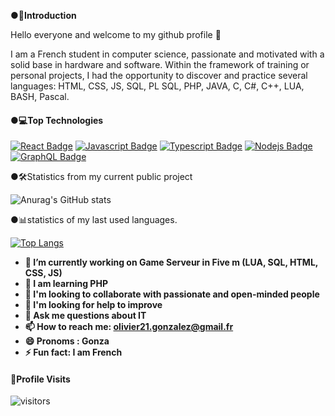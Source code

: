 **●📒Introduction** 

Hello everyone and welcome to my github profile 👋

I am a French student in computer science, passionate and motivated with a solid base in hardware and software.
Within the framework of training or personal projects, I had the opportunity to discover and practice several languages:
HTML, CSS, JS, SQL, PL SQL, PHP, JAVA, C, C#, C++, LUA, BASH, Pascal.

#### ●💻Top Technologies

<!-- TODO: Make technologies links takes you to repositories -->

[![React Badge](https://img.shields.io/badge/-React-61DBFB?style=for-the-badge&labelColor=black&logo=react&logoColor=61DBFB)](#) [![Javascript Badge](https://img.shields.io/badge/-Javascript-F0DB4F?style=for-the-badge&labelColor=black&logo=javascript&logoColor=F0DB4F)](#) [![Typescript Badge](https://img.shields.io/badge/-Typescript-007acc?style=for-the-badge&labelColor=black&logo=typescript&logoColor=007acc)](#) [![Nodejs Badge](https://img.shields.io/badge/-Nodejs-3C873A?style=for-the-badge&labelColor=black&logo=node.js&logoColor=3C873A)](#) [![GraphQL Badge](https://img.shields.io/badge/-GraphQl-e535ab?style=for-the-badge&labelColor=black&logo=node.js&logoColor=e535ab)](#)

●🛠Statistics from my current public project


![Anurag's GitHub stats](https://github-readme-stats.vercel.app/api?username=Olivier21200&show_icons=true&theme=tokyonight)

●📊statistics of my last used languages. 

[![Top Langs](https://github-readme-stats.vercel.app/api/top-langs/?username=Olivier21200&layout=compact&theme=tokyonight)](https://github.com/anuraghazra/github-readme-stats)

<!-- -->


- **🔭 I’m currently working on Game Serveur in Five m (LUA, SQL, HTML, CSS, JS)**
- **🌱 I am learning PHP**
- **👯 I'm looking to collaborate with passionate and open-minded people**
- **🤔 I'm looking for help to improve**
- **💬 Ask me questions about IT**
- **📫 How to reach me: olivier21.gonzalez@gmail.fr**
- **😄 Pronoms : Gonza**
- **⚡ Fun fact: I am French**
#### 👀Profile Visits 

![visitors](https://visitor-badge.glitch.me/badge?page_id=Olivier21200.README)





<!--
**Olivier21200/Olivier21200** is a ✨ _special_ ✨ repository because its `README.md` (this file) appears on your GitHub profile.

Here are some ideas to get you started:

- 🔭 I’m currently working on ...
- 🌱 I’m currently learning ...
- 👯 I’m looking to collaborate on ...
- 🤔 I’m looking for help with ...
- 💬 Ask me about ...
- 📫 How to reach me: ...
- 😄 Pronouns: ...
- ⚡ Fun fact: ...


